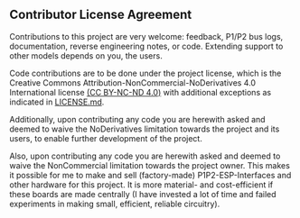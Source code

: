## Contributor License Agreement

Contributions to this project are very welcome: feedback, P1/P2 bus logs, documentation, reverse engineering notes, or code. Extending support to other models depends on you, the users.

Code contributions are to be done under the project license, which is the Creative Commons Attribution-NonCommercial-NoDerivatives 4.0 International license [(CC BY-NC-ND 4.0)](https://creativecommons.org/licenses/by-nc-nd/4.0/) with additional exceptions as indicated in [LICENSE.md](https://github.com/Arnold-n/P1P2Serial/blob/main/LICENSE).

Additionally, upon contributing any code you are herewith asked and deemed to waive the NoDerivatives limitation towards the project and its users, to enable further development of the project.

Also, upon contributing any code you are herewith asked and deemed to waive the NonCommercial limitation towards the project owner. This makes it possible for me to make and sell (factory-made) P1P2-ESP-Interfaces and other hardware for this project. It is more material- and cost-efficient if these boards are made centrally (I have invested a lot of time and failed experiments in making small, efficient, reliable circuitry).
